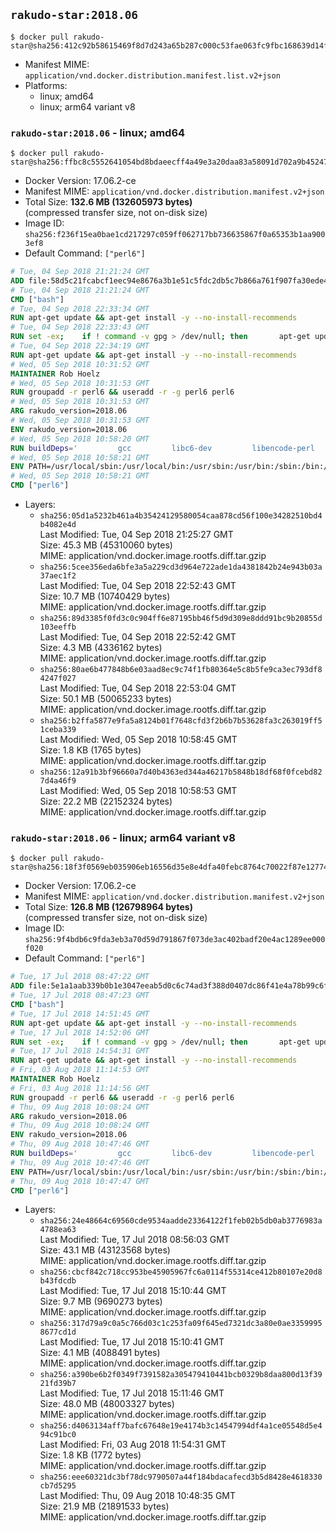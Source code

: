 ## `rakudo-star:2018.06`

```console
$ docker pull rakudo-star@sha256:412c92b58615469f8d7d243a65b287c000c53fae063fc9fbc168639d14f034f3
```

-	Manifest MIME: `application/vnd.docker.distribution.manifest.list.v2+json`
-	Platforms:
	-	linux; amd64
	-	linux; arm64 variant v8

### `rakudo-star:2018.06` - linux; amd64

```console
$ docker pull rakudo-star@sha256:ffbc8c5552641054bd8bdaeecff4a49e3a20daa83a58091d702a9b45247c44bb
```

-	Docker Version: 17.06.2-ce
-	Manifest MIME: `application/vnd.docker.distribution.manifest.v2+json`
-	Total Size: **132.6 MB (132605973 bytes)**  
	(compressed transfer size, not on-disk size)
-	Image ID: `sha256:f236f15ea0bae1cd217297c059ff062717bb736635867f0a65353b1aa9003ef8`
-	Default Command: `["perl6"]`

```dockerfile
# Tue, 04 Sep 2018 21:21:24 GMT
ADD file:58d5c21fcabcf1eec94e8676a3b1e51c5fdc2db5c7b866a761f907fa30ede4d8 in / 
# Tue, 04 Sep 2018 21:21:24 GMT
CMD ["bash"]
# Tue, 04 Sep 2018 22:33:34 GMT
RUN apt-get update && apt-get install -y --no-install-recommends 		ca-certificates 		curl 		netbase 		wget 	&& rm -rf /var/lib/apt/lists/*
# Tue, 04 Sep 2018 22:33:43 GMT
RUN set -ex; 	if ! command -v gpg > /dev/null; then 		apt-get update; 		apt-get install -y --no-install-recommends 			gnupg 			dirmngr 		; 		rm -rf /var/lib/apt/lists/*; 	fi
# Tue, 04 Sep 2018 22:34:19 GMT
RUN apt-get update && apt-get install -y --no-install-recommends 		bzr 		git 		mercurial 		openssh-client 		subversion 				procps 	&& rm -rf /var/lib/apt/lists/*
# Wed, 05 Sep 2018 10:31:52 GMT
MAINTAINER Rob Hoelz
# Wed, 05 Sep 2018 10:31:53 GMT
RUN groupadd -r perl6 && useradd -r -g perl6 perl6
# Wed, 05 Sep 2018 10:31:53 GMT
ARG rakudo_version=2018.06
# Wed, 05 Sep 2018 10:31:53 GMT
ENV rakudo_version=2018.06
# Wed, 05 Sep 2018 10:58:20 GMT
RUN buildDeps='         gcc         libc6-dev         libencode-perl         make     '     && set -x     && apt-get update     && apt-get --yes install --no-install-recommends $buildDeps     && rm -rf /var/lib/apt/lists/*     && mkdir /root/rakudo     && curl -fsSL http://rakudo.org/downloads/star/rakudo-star-${rakudo_version}.tar.gz -o rakudo.tar.gz     && tar xzf rakudo.tar.gz --strip-components=1 -C /root/rakudo     && (         cd /root/rakudo         && perl Configure.pl --prefix=/usr --gen-moar         && make install     )     && rm -rf /rakudo.tar.gz /root/rakudo     && apt-get purge -y --auto-remove $buildDeps
# Wed, 05 Sep 2018 10:58:21 GMT
ENV PATH=/usr/local/sbin:/usr/local/bin:/usr/sbin:/usr/bin:/sbin:/bin:/usr/share/perl6/site/bin
# Wed, 05 Sep 2018 10:58:21 GMT
CMD ["perl6"]
```

-	Layers:
	-	`sha256:05d1a5232b461a4b35424129580054caa878cd56f100e34282510bd4b4082e4d`  
		Last Modified: Tue, 04 Sep 2018 21:25:27 GMT  
		Size: 45.3 MB (45310060 bytes)  
		MIME: application/vnd.docker.image.rootfs.diff.tar.gzip
	-	`sha256:5cee356eda6bfe3a5a229cd3d964e722ade1da4381842b24e943b03a37aec1f2`  
		Last Modified: Tue, 04 Sep 2018 22:52:43 GMT  
		Size: 10.7 MB (10740429 bytes)  
		MIME: application/vnd.docker.image.rootfs.diff.tar.gzip
	-	`sha256:89d3385f0fd3c0c904ff6e87195bb46f5d9d309e8ddd91bc9b20855d103eeffb`  
		Last Modified: Tue, 04 Sep 2018 22:52:42 GMT  
		Size: 4.3 MB (4336162 bytes)  
		MIME: application/vnd.docker.image.rootfs.diff.tar.gzip
	-	`sha256:80ae6b477848b6e03aad8ec9c74f1fb80364e5c8b5fe9ca3ec793df84247f027`  
		Last Modified: Tue, 04 Sep 2018 22:53:04 GMT  
		Size: 50.1 MB (50065233 bytes)  
		MIME: application/vnd.docker.image.rootfs.diff.tar.gzip
	-	`sha256:b2ffa5877e9fa5a8124b01f7648cfd3f2b6b7b53628fa3c263019ff51ceba339`  
		Last Modified: Wed, 05 Sep 2018 10:58:45 GMT  
		Size: 1.8 KB (1765 bytes)  
		MIME: application/vnd.docker.image.rootfs.diff.tar.gzip
	-	`sha256:12a91b3bf96660a7d40b4363ed344a46217b5848b18df68f0fcebd827d4a46f9`  
		Last Modified: Wed, 05 Sep 2018 10:58:53 GMT  
		Size: 22.2 MB (22152324 bytes)  
		MIME: application/vnd.docker.image.rootfs.diff.tar.gzip

### `rakudo-star:2018.06` - linux; arm64 variant v8

```console
$ docker pull rakudo-star@sha256:18f3f0569eb035906eb16556d35e8e4dfa40febc8764c70022f87e12774a0aab
```

-	Docker Version: 17.06.2-ce
-	Manifest MIME: `application/vnd.docker.distribution.manifest.v2+json`
-	Total Size: **126.8 MB (126798964 bytes)**  
	(compressed transfer size, not on-disk size)
-	Image ID: `sha256:9f4bdb6c9fda3eb3a70d59d791867f073de3ac402badf20e4ac1289ee000f020`
-	Default Command: `["perl6"]`

```dockerfile
# Tue, 17 Jul 2018 08:47:22 GMT
ADD file:5e1a1aab339b0b1e3047eeab5d0c6c74ad3f388d0407dc86f41e4a78b99c6fd8 in / 
# Tue, 17 Jul 2018 08:47:23 GMT
CMD ["bash"]
# Tue, 17 Jul 2018 14:51:45 GMT
RUN apt-get update && apt-get install -y --no-install-recommends 		ca-certificates 		curl 		netbase 		wget 	&& rm -rf /var/lib/apt/lists/*
# Tue, 17 Jul 2018 14:52:06 GMT
RUN set -ex; 	if ! command -v gpg > /dev/null; then 		apt-get update; 		apt-get install -y --no-install-recommends 			gnupg 			dirmngr 		; 		rm -rf /var/lib/apt/lists/*; 	fi
# Tue, 17 Jul 2018 14:54:31 GMT
RUN apt-get update && apt-get install -y --no-install-recommends 		bzr 		git 		mercurial 		openssh-client 		subversion 				procps 	&& rm -rf /var/lib/apt/lists/*
# Fri, 03 Aug 2018 11:14:53 GMT
MAINTAINER Rob Hoelz
# Fri, 03 Aug 2018 11:14:56 GMT
RUN groupadd -r perl6 && useradd -r -g perl6 perl6
# Thu, 09 Aug 2018 10:08:24 GMT
ARG rakudo_version=2018.06
# Thu, 09 Aug 2018 10:08:24 GMT
ENV rakudo_version=2018.06
# Thu, 09 Aug 2018 10:47:46 GMT
RUN buildDeps='         gcc         libc6-dev         libencode-perl         make     '     && set -x     && apt-get update     && apt-get --yes install --no-install-recommends $buildDeps     && rm -rf /var/lib/apt/lists/*     && mkdir /root/rakudo     && curl -fsSL http://rakudo.org/downloads/star/rakudo-star-${rakudo_version}.tar.gz -o rakudo.tar.gz     && tar xzf rakudo.tar.gz --strip-components=1 -C /root/rakudo     && (         cd /root/rakudo         && perl Configure.pl --prefix=/usr --gen-moar         && make install     )     && rm -rf /rakudo.tar.gz /root/rakudo     && apt-get purge -y --auto-remove $buildDeps
# Thu, 09 Aug 2018 10:47:46 GMT
ENV PATH=/usr/local/sbin:/usr/local/bin:/usr/sbin:/usr/bin:/sbin:/bin:/usr/share/perl6/site/bin
# Thu, 09 Aug 2018 10:47:47 GMT
CMD ["perl6"]
```

-	Layers:
	-	`sha256:24e48664c69560cde9534aadde23364122f1feb02b5db0ab3776983a4788ea63`  
		Last Modified: Tue, 17 Jul 2018 08:56:03 GMT  
		Size: 43.1 MB (43123568 bytes)  
		MIME: application/vnd.docker.image.rootfs.diff.tar.gzip
	-	`sha256:cbcf842c718cc953be45905967fc6a0114f55314ce412b80107e20d8b43fdcdb`  
		Last Modified: Tue, 17 Jul 2018 15:10:44 GMT  
		Size: 9.7 MB (9690273 bytes)  
		MIME: application/vnd.docker.image.rootfs.diff.tar.gzip
	-	`sha256:317d79a9c0a5c766d03c1c253fa09f645ed7321dc3a80e0ae33599958677cd1d`  
		Last Modified: Tue, 17 Jul 2018 15:10:41 GMT  
		Size: 4.1 MB (4088491 bytes)  
		MIME: application/vnd.docker.image.rootfs.diff.tar.gzip
	-	`sha256:a390be6b2f0349f7391582a305479410441bcb0329b8daa800d13f3921fd39b7`  
		Last Modified: Tue, 17 Jul 2018 15:11:46 GMT  
		Size: 48.0 MB (48003327 bytes)  
		MIME: application/vnd.docker.image.rootfs.diff.tar.gzip
	-	`sha256:d4063134aff7bafc67648e19e4174b3c14547994df4a1ce05548d5e494c91bc0`  
		Last Modified: Fri, 03 Aug 2018 11:54:31 GMT  
		Size: 1.8 KB (1772 bytes)  
		MIME: application/vnd.docker.image.rootfs.diff.tar.gzip
	-	`sha256:eee60321dc3bf78dc9790507a44f184bdacafecd3b5d8428e4618330cb7d5295`  
		Last Modified: Thu, 09 Aug 2018 10:48:35 GMT  
		Size: 21.9 MB (21891533 bytes)  
		MIME: application/vnd.docker.image.rootfs.diff.tar.gzip
